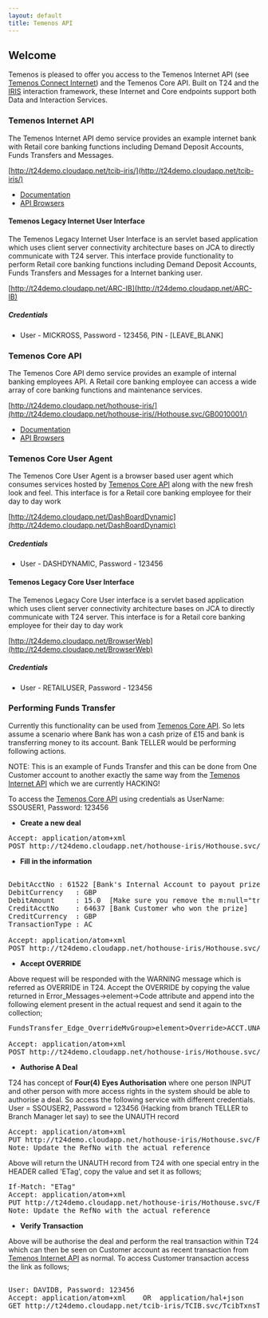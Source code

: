 ```yaml
---
layout: default
title: Temenos API
---
```

## Welcome

Temenos is pleased to offer you access to the Temenos Internet API (see [Temenos Connect Internet](http://www.temenos.com/en/products-and-services/front-end--channels/temenos-connect/temenos-connect-internet/)) and the Temenos Core API.  Built on T24 and the [IRIS](http://www.rimdsl.org) interaction framework, these Internet and Core endpoints support both Data and Interaction Services.



### Temenos Internet API

The Temenos Internet API demo service provides an example internet bank with Retail core banking functions including Demand Deposit Accounts, Funds Transfers and Messages.  

[http://t24demo.cloudapp.net/tcib-iris/](http://t24demo.cloudapp.net/tcib-iris/)

* [Documentation](InternetAPI)
* [API Browsers](InternetAPIBrowsers)

#### Temenos Legacy Internet User Interface

The Temenos Legacy Internet User Interface is an servlet based application which uses client server connectivity architecture bases on JCA to directly communicate with T24 server. This interface provide functionality to perform Retail core banking functions including Demand Deposit Accounts, Funds Transfers and Messages for a Internet banking user.  

[http://t24demo.cloudapp.net/ARC-IB](http://t24demo.cloudapp.net/ARC-IB)

##### Credentials


- User - MICKROSS, Password - 123456, PIN - [LEAVE_BLANK]

### Temenos Core API

The Temenos Core API demo service provides an example of internal banking employees API.  A Retail core banking employee can access a wide array of core banking functions and maintenance services.

[http://t24demo.cloudapp.net/hothouse-iris/](http://t24demo.cloudapp.net/hothouse-iris//Hothouse.svc/GB0010001/)

* [Documentation](CoreAPI)
* [API Browsers](CoreAPIBrowsers)

### Temenos Core User Agent

The Temenos Core User Agent is a browser based user agent which consumes services hosted by [Temenos Core API](CoreAPI) along with the new fresh look and feel. This interface is for a Retail core banking employee for their day to day work

[http://t24demo.cloudapp.net/DashBoardDynamic](http://t24demo.cloudapp.net/DashBoardDynamic)

##### Credentials

- User - DASHDYNAMIC, Password - 123456

#### Temenos Legacy Core User Interface

The Temenos Legacy Core User interface is a servlet based application which uses client server connectivity architecture bases on JCA to directly communicate with T24 server. This interface is for a Retail core banking employee for their day to day work

[http://t24demo.cloudapp.net/BrowserWeb](http://t24demo.cloudapp.net/BrowserWeb)

##### Credentials

- User - RETAILUSER, Password - 123456


### Performing Funds Transfer

Currently this functionality can be used from [Temenos Core API](CoreAPI). So lets assume a scenario where Bank has won a cash prize of £15 and bank is transferring money to its account. Bank TELLER would be performing following actions. 

NOTE: This is an example of Funds Transfer and this can be done from One Customer account to another exactly the same way from the [Temenos Internet API](InternetAPI) which we are currently HACKING!

To access the [Temenos Core API](CoreAPI) using credentials as UserName: SSOUSER1, Password: 123456

- **Create a new deal**

<pre>
Accept: application/atom+xml
POST http://t24demo.cloudapp.net/hothouse-iris/Hothouse.svc/FundsTransfer_Edges()/new
</pre>


- **Fill in the information**
 
<pre>

DebitAcctNo	: 61522	[Bank's Internal Account to payout prizes]
DebitCurrency	: GBP
DebitAmount 	: 15.0	[Make sure you remove the m:null="true" attribute from the node]
CreditAcctNo	: 64637 [Bank Customer who won the prize]
CreditCurrency	: GBP
TransactionType	: AC
            
Accept: application/atom+xml
POST http://t24demo.cloudapp.net/hothouse-iris/Hothouse.svc/FundsTransfer_Edges()
</pre>

- **Accept OVERRIDE**

Above request will be responded with the WARNING message which is referred as OVERRIDE in T24. Accept the OVERRIDE by copying the value returned in Error_Messages->element->Code attribute and append into the following element present in the actual request and send it again to the collection; 

<pre>
FundsTransfer_Edge_OverrideMvGroup>element>Override>ACCT.UNAUTH.OD

Accept: application/atom+xml
POST http://t24demo.cloudapp.net/hothouse-iris/Hothouse.svc/FundsTransfer_Edges()
</pre>

- **Authorise A Deal**

T24 has concept of **Four(4) Eyes Authorisation** where one person INPUT and other person with more access rights in the system should be able to authorise a deal. So access the following service with different credentials.
User = SSOUSER2, Password = 123456 (Hacking from branch TELLER to Branch Manager let say) to see the UNAUTH record 

<pre>
Accept: application/atom+xml
PUT http://t24demo.cloudapp.net/hothouse-iris/Hothouse.svc/FundsTransfer_EdgesIAuth('RefNo')
Note: Update the RefNo with the actual reference
</pre>

Above will return the UNAUTH record from T24 with one special entry in the HEADER called 'ETag', copy the value and set it as follows; 

<pre>
If-Match: "ETag"
Accept: application/atom+xml
PUT http://t24demo.cloudapp.net/hothouse-iris/Hothouse.svc/FundsTransfer_EdgesIAuth('RefNo')/authorise
Note: Update the RefNo with the actual reference
</pre>

- **Verify Transaction**

Above will be authorise the deal and perform the real transaction within T24 which can then be seen on Customer account as recent transaction from [Temenos Internet API](InternetAPI) as normal. To access Customer transaction access the link as follows; 

<pre>

User: DAVIDB, Password: 123456
Accept: application/atom+xml	OR	application/hal+json
GET http://t24demo.cloudapp.net/tcib-iris/TCIB.svc/TcibTxnsTodayLists?$filter=AcctId eq 64637
</pre>
